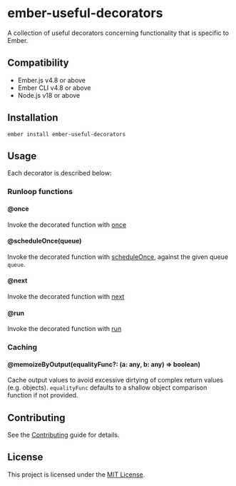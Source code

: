 # ember-useful-decorators

A collection of useful decorators concerning functionality that is specific to Ember.

## Compatibility

* Ember.js v4.8 or above
* Ember CLI v4.8 or above
* Node.js v18 or above


## Installation

```
ember install ember-useful-decorators
```


## Usage

Each decorator is described below:

### Runloop functions

#### @once

Invoke the decorated function with [once](https://api.emberjs.com/ember/release/functions/@ember%2Frunloop/once)

#### @scheduleOnce(queue)

Invoke the decorated function with [scheduleOnce](https://api.emberjs.com/ember/5.5/functions/@ember%2Frunloop/scheduleOnce), against the given queue `queue`.

#### @next

Invoke the decorated function with [next](https://api.emberjs.com/ember/5.5/functions/@ember%2Frunloop/next)

#### @run

Invoke the decorated function with [run](https://api.emberjs.com/ember/5.5/functions/@ember%2Frunloop/run)

### Caching

#### @memoizeByOutput(equalityFunc?: (a: any, b: any) => boolean)

Cache output values to avoid excessive dirtying of complex return values (e.g. objects). `equalityFunc` defaults to a shallow object comparison function if not provided.

## Contributing

See the [Contributing](CONTRIBUTING.md) guide for details.


## License

This project is licensed under the [MIT License](LICENSE.md).
